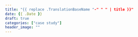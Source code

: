 ```yaml
---
title: "{{ replace .TranslationBaseName "-" " " | title }}"
date: {{ .Date }}
draft: true
categories: ["case study"]
header_image: ""
---
```


